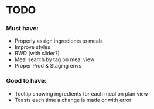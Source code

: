 # TODO

### Must have:

-   Properly assign ingredients to meals
-   Improve styles
-   RWD (with slider?)
-   Meal search by tag on meal view
-   Proper Prod & Staging envs

### Good to have:

-   Tooltip showing ingredients for each meal on plan view
-   Toasts each time a change is made or with error
